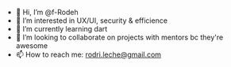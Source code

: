 - 👋 Hi, I’m @f-Rodeh
- 👀 I’m interested in UX/UI, security & efficience
- 🌱 I’m currently learning dart
- 💞️ I’m looking to collaborate on projects with mentors bc they're awesome
- 📫 How to reach me: rodri.leche@gmail.com

<!---
f-Rodeh/f-Rodeh is a ✨ special ✨ repository because its `README.md` (this file) appears on your GitHub profile.
You can click the Preview link to take a look at your changes.
--->
